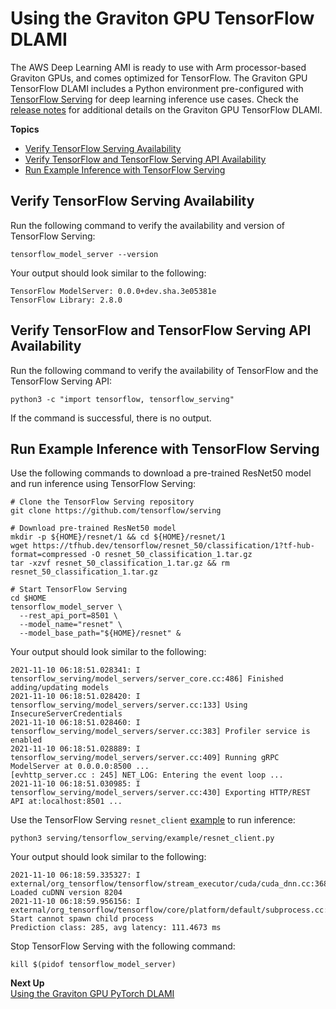 # Using the Graviton GPU TensorFlow DLAMI<a name="tutorial-graviton-tensorflow"></a>

The AWS Deep Learning AMI is ready to use with Arm processor\-based Graviton GPUs, and comes optimized for TensorFlow\. The Graviton GPU TensorFlow DLAMI includes a Python environment pre\-configured with [TensorFlow Serving](https://www.tensorflow.org/tfx/guide/serving) for deep learning inference use cases\. Check the [release notes](http://aws.amazon.com/releasenotes/aws-deep-learning-ami-graviton-gpu-tensorflow-2-6-ubuntu-20-04/) for additional details on the Graviton GPU TensorFlow DLAMI\.

**Topics**
+ [Verify TensorFlow Serving Availability](#tutorial-graviton-tensorflow-serving)
+ [Verify TensorFlow and TensorFlow Serving API Availability](#tutorial-graviton-tensorflow-api)
+ [Run Example Inference with TensorFlow Serving](#tutorial-graviton-tensorflow-inference)

## Verify TensorFlow Serving Availability<a name="tutorial-graviton-tensorflow-serving"></a>

Run the following command to verify the availability and version of TensorFlow Serving:

```
tensorflow_model_server --version
```

Your output should look similar to the following:

```
TensorFlow ModelServer: 0.0.0+dev.sha.3e05381e
TensorFlow Library: 2.8.0
```

## Verify TensorFlow and TensorFlow Serving API Availability<a name="tutorial-graviton-tensorflow-api"></a>

Run the following command to verify the availability of TensorFlow and the TensorFlow Serving API:

```
python3 -c "import tensorflow, tensorflow_serving"
```

If the command is successful, there is no output\.

## Run Example Inference with TensorFlow Serving<a name="tutorial-graviton-tensorflow-inference"></a>

Use the following commands to download a pre\-trained ResNet50 model and run inference using TensorFlow Serving:

```
# Clone the TensorFlow Serving repository
git clone https://github.com/tensorflow/serving

# Download pre-trained ResNet50 model
mkdir -p ${HOME}/resnet/1 && cd ${HOME}/resnet/1
wget https://tfhub.dev/tensorflow/resnet_50/classification/1?tf-hub-format=compressed -O resnet_50_classification_1.tar.gz
tar -xzvf resnet_50_classification_1.tar.gz && rm resnet_50_classification_1.tar.gz

# Start TensorFlow Serving
cd $HOME
tensorflow_model_server \
  --rest_api_port=8501 \
  --model_name="resnet" \
  --model_base_path="${HOME}/resnet" &
```

Your output should look similar to the following:

```
2021-11-10 06:18:51.028341: I tensorflow_serving/model_servers/server_core.cc:486] Finished adding/updating models
2021-11-10 06:18:51.028420: I tensorflow_serving/model_servers/server.cc:133] Using InsecureServerCredentials
2021-11-10 06:18:51.028460: I tensorflow_serving/model_servers/server.cc:383] Profiler service is enabled
2021-11-10 06:18:51.028889: I tensorflow_serving/model_servers/server.cc:409] Running gRPC ModelServer at 0.0.0.0:8500 ...
[evhttp_server.cc : 245] NET_LOG: Entering the event loop ...
2021-11-10 06:18:51.030985: I tensorflow_serving/model_servers/server.cc:430] Exporting HTTP/REST API at:localhost:8501 ...
```

Use the TensorFlow Serving `resnet_client` [example](https://github.com/tensorflow/serving/tree/master/tensorflow_serving/example) to run inference:

```
python3 serving/tensorflow_serving/example/resnet_client.py
```

Your output should look similar to the following:

```
2021-11-10 06:18:59.335327: I external/org_tensorflow/tensorflow/stream_executor/cuda/cuda_dnn.cc:368] Loaded cuDNN version 8204
2021-11-10 06:18:59.956156: I external/org_tensorflow/tensorflow/core/platform/default/subprocess.cc:304] Start cannot spawn child process
Prediction class: 285, avg latency: 111.4673 ms
```

Stop TensorFlow Serving with the following command:

```
kill $(pidof tensorflow_model_server)
```

**Next Up**  
[Using the Graviton GPU PyTorch DLAMI](tutorial-graviton-pytorch.md)